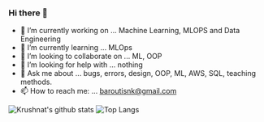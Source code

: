 ### Hi there 👋

- 🔭 I’m currently working on ... Machine Learning, MLOPS and Data Engineering
- 🌱 I’m currently learning ... MLOps
- 👯 I’m looking to collaborate on ... ML, OOP
- 🤔 I’m looking for help with ... nothing
- 💬 Ask me about ... bugs, errors, design, OOP, ML, AWS, SQL, teaching methods.   
- 📫 How to reach me: ... baroutisnk@gmail.com
   
![Krushnat's github stats](https://github-readme-stats.vercel.app/api?username=nikolaosmparoutis&show_icons=true) ![Top Langs](https://github-readme-stats.vercel.app/api/top-langs/?username=nikolaosmparoutis&layout=compact)

